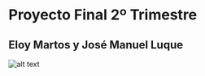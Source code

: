 # Proyecto Final 2º Trimestre
## Eloy Martos y José Manuel Luque
![alt text](https://www.kissfm.es/wp-content/uploads/2022/06/pokemon.jpg)
